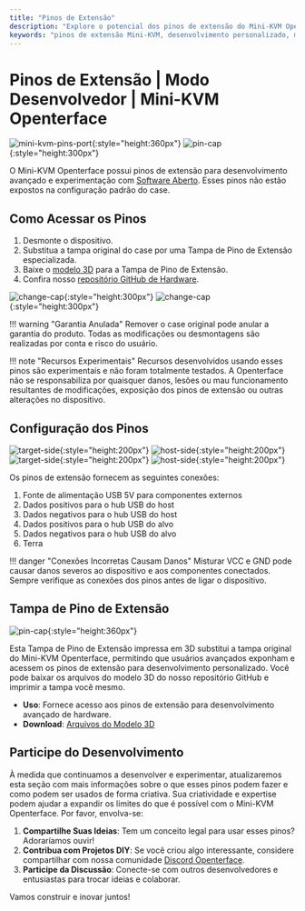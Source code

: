 ```yaml
---
title: "Pinos de Extensão"
description: "Explore o potencial dos pinos de extensão do Mini-KVM Openterface para desenvolvimento de hardware personalizado e projetos de código aberto."
keywords: "pinos de extensão Mini-KVM, desenvolvimento personalizado, modificação de hardware, KVM de código aberto"
---
```


# **Pinos de Extensão** | Modo Desenvolvedor | Mini-KVM Openterface

![mini-kvm-pins-port](https://assets.openterface.com/images/product/mini-kvm-pins-port.png){:style="height:360px"}
![pin-cap](https://assets.openterface.com/images/product/part/pin-cap.jpg){:style="height:300px"}

O Mini-KVM Openterface possui pinos de extensão para desenvolvimento avançado e experimentação com [Software Aberto](/app). Esses pinos não estão expostos na configuração padrão do case.

## Como Acessar os Pinos

1. Desmonte o dispositivo.
2. Substitua a tampa original do case por uma Tampa de Pino de Extensão especializada.
3. Baixe o [modelo 3D](https://github.com/TechxArtisanStudio/Openterface_Mini-KVM_Hardware/tree/main/models) para a Tampa de Pino de Extensão.
4. Confira nosso [repositório GitHub de Hardware](https://github.com/TechxArtisanStudio/Openterface_Mini-KVM_Hardware).

![change-cap](https://assets.openterface.com/images/product/change-cap.svg#only-light){:style="height:300px"}
![change-cap](https://assets.openterface.com/images/product/change-cap_1.svg#only-dark){:style="height:300px"}

!!! warning "Garantia Anulada"
    Remover o case original pode anular a garantia do produto. Todas as modificações ou desmontagens são realizadas por conta e risco do usuário.

!!! note "Recursos Experimentais"
    Recursos desenvolvidos usando esses pinos são experimentais e não foram totalmente testados. A Openterface não se responsabiliza por quaisquer danos, lesões ou mau funcionamento resultantes de modificações, exposição dos pinos de extensão ou outras alterações no dispositivo.

## Configuração dos Pinos

![target-side](https://assets.openterface.com/images/product/extension-pins-1.svg#only-light){:style="height:200px"}
![host-side](https://assets.openterface.com/images/product/extension-pins-2.svg#only-light){:style="height:200px"}
![target-side](https://assets.openterface.com/images/product/extension-pins-1_1.svg#only-dark){:style="height:200px"}
![host-side](https://assets.openterface.com/images/product/extension-pins-2_1.svg#only-dark){:style="height:200px"}

Os pinos de extensão fornecem as seguintes conexões:

1. Fonte de alimentação USB 5V para componentes externos
2. Dados positivos para o hub USB do host
3. Dados negativos para o hub USB do host
4. Dados positivos para o hub USB do alvo
5. Dados negativos para o hub USB do alvo
6. Terra

!!! danger "Conexões Incorretas Causam Danos"
    Misturar VCC e GND pode causar danos severos ao dispositivo e aos componentes conectados. Sempre verifique as conexões dos pinos antes de ligar o dispositivo.

## Tampa de Pino de Extensão

![pin-cap](https://assets.openterface.com/images/product/part/pin-cap.jpg){:style="height:360px"}

Esta Tampa de Pino de Extensão impressa em 3D substitui a tampa original do Mini-KVM Openterface, permitindo que usuários avançados exponham e acessem os pinos de extensão para desenvolvimento personalizado. Você pode baixar os arquivos do modelo 3D do nosso repositório GitHub e imprimir a tampa você mesmo.

- **Uso**: Fornece acesso aos pinos de extensão para desenvolvimento avançado de hardware.
- **Download**: [Arquivos do Modelo 3D](https://github.com/TechxArtisanStudio/Openterface_Mini-KVM_Hardware/tree/main/models)

## Participe do Desenvolvimento

À medida que continuamos a desenvolver e experimentar, atualizaremos esta seção com mais informações sobre o que esses pinos podem fazer e como podem ser usados de forma criativa. Sua criatividade e expertise podem ajudar a expandir os limites do que é possível com o Mini-KVM Openterface. Por favor, envolva-se:

1. **Compartilhe Suas Ideias**: Tem um conceito legal para usar esses pinos? Adoraríamos ouvir!
2. **Contribua com Projetos DIY**: Se você criou algo interessante, considere compartilhar com nossa comunidade [Discord Openterface](/discord).
3. **Participe da Discussão**: Conecte-se com outros desenvolvedores e entusiastas para trocar ideias e colaborar.

Vamos construir e inovar juntos!